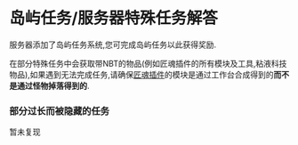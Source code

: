 # 岛屿任务/服务器特殊任务解答

服务器添加了岛屿任务系统,您可完成岛屿任务以此获得奖励.

在部分特殊任务中会获取带NBT的物品\(例如匠魂插件的所有模块及工具,粘液科技物品\),如果遇到无法完成任务,请确保[匠魂插件](https://doc.skycraft.cn/plugins/minetinker)的模块是通过工作台合成得到的**而不是通过怪物掉落得到的**.



### **部分过长而被隐藏的任务**

暂未复现



